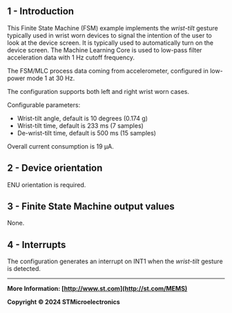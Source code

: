 ## 1 - Introduction

This Finite State Machine (FSM) example implements the *wrist-tilt* gesture typically used in wrist worn devices to signal the intention of the user to look at the device screen. It is typically used to automatically turn on the device screen. The Machine Learning Core is used to low-pass filter acceleration data with 1 Hz cutoff frequency.

The FSM/MLC process data coming from accelerometer, configured in low-power mode 1 at 30 Hz.

The configuration supports both left and right wrist worn cases.

Configurable parameters:

- Wrist-tilt angle, default is 10 degrees (0.174 g)
- Wrist-tilt time, default is 233 ms  (7 samples)
- De-wrist-tilt time, default is 500 ms (15 samples)

Overall current consumption is 19  µA.


## 2 - Device orientation

ENU orientation is required.


## 3 - Finite State Machine output values

None.


## 4 - Interrupts

The configuration generates an interrupt on INT1 when the *wrist-tilt* gesture is detected.

------

**More Information: [http://www.st.com](http://st.com/MEMS)**

**Copyright © 2024 STMicroelectronics**

